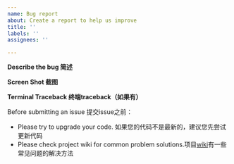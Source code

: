 ```yaml
---
name: Bug report
about: Create a report to help us improve
title: ''
labels: ''
assignees: ''

---
```


**Describe the bug 简述**

**Screen Shot 截图**

**Terminal Traceback 终端traceback（如果有）**

Before submitting an issue 提交issue之前：

- Please try to upgrade your code. 如果您的代码不是最新的，建议您先尝试更新代码
- Please check project wiki for common problem
  solutions.项目[wiki](https://github.com/binary-husky/chatgpt_academic/wiki)有一些常见问题的解决方法
